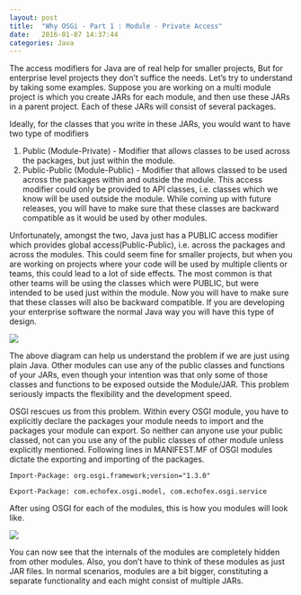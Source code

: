 ```yaml
---
layout: post
title:  "Why OSGi - Part 1 : Module - Private Access"
date:   2016-01-07 14:37:44
categories: Java
---
```


The access modifiers for Java are of real help for smaller projects, But for enterprise level projects they don’t suffice the needs. Let’s try to understand by taking some examples. Suppose you are working on a multi module project is which you create JARs for each module, and then use these JARs in a parent project. Each of these JARs will consist of several packages.

Ideally, for the classes that you write in these JARs, you would want to have two type of modifiers

1. Public (Module-Private)  - Modifier that allows classes to be used across the packages, but just within the module.
2. Public-Public (Module-Public) - Modifier that allows classed to be used across the packages within and outside the module. This access modifier could only be provided to API classes, i.e. classes which we know will be used outside the module. While coming up with future releases, you will have to make sure that these classes are backward compatible as it would be used by other modules.


Unfortunately, amongst the two, Java just has a PUBLIC access modifier which provides global access(Public-Public), i.e. across the packages and across the modules.  This could seem fine for smaller projects, but when you are working on projects where your code will be used by multiple clients or teams, this could lead to a lot of side effects. The most common is that other teams will be using the classes which were PUBLIC, but were intended to be used just within the module. Now you will have to make sure that these classes will also be backward compatible. If you are developing your enterprise software the normal Java way you will have this type of design.

<img src="{{ site.baseurl }}/images/posts/2016/why-osgi/before.png" class="half-fit image">

The above diagram can help us understand the problem if we are just using plain Java. Other modules can use any of the public classes and functions of your JARs, even though your intention was that only some of those classes and functions to be exposed outside the Module/JAR.  This problem seriously impacts the flexibility and the development speed.



OSGI rescues us from this problem. Within every OSGI module, you have to explicitly declare the packages your module needs to import and the packages your module can export. So neither can anyone use your public classed, not can you use any of the public classes of other module unless explicitly mentioned. Following lines in MANIFEST.MF of OSGI modules dictate the exporting and importing of the packages.


```
Import-Package: org.osgi.framework;version="1.3.0"

Export-Package: com.echofex.osgi.model, com.echofex.osgi.service
```

After using OSGI for each of the modules, this is how you modules will look like.

<img src="{{ site.baseurl }}/images/posts/2016/why-osgi/after.png" class="half-fit image">

You can now see that the internals of the modules are completely hidden from other modules. Also, you don’t have to think of these modules as just JAR files. In normal scenarios, modules are a bit bigger, constituting a separate functionality and each might consist of multiple JARs.